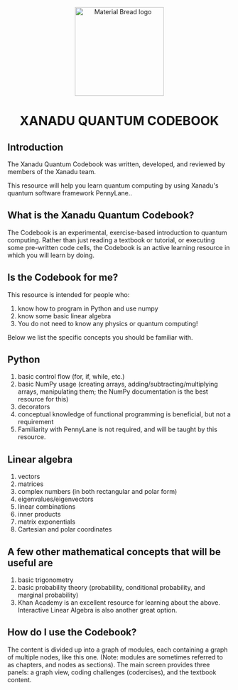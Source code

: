 <p align="center">
    <img width="200" src="https://codebook.xanadu.ai/xanadu_logo.svg" alt="Material Bread logo">
</p>

<h1 align="center">XANADU QUANTUM CODEBOOK </h1>

## Introduction

The Xanadu Quantum Codebook was written, developed, and reviewed by members of the Xanadu team.

This resource will help you learn quantum computing by using Xanadu's quantum software framework PennyLane..


## What is the Xanadu Quantum Codebook?

The Codebook is an experimental, exercise-based introduction to quantum computing. Rather than just reading a textbook or tutorial, or executing some pre-written code cells, the Codebook is an active learning resource in which you will learn by doing.


## Is the Codebook for me?
This resource is intended for people who:

1. know how to program in Python and use numpy
2. know some basic linear algebra
3. You do not need to know any physics or quantum computing!

Below we list the specific concepts you should be familiar with.


## Python
1. basic control flow (for, if, while, etc.)
2. basic NumPy usage (creating arrays, adding/subtracting/multiplying arrays, manipulating them; the NumPy documentation is the best resource for this)
3. decorators
4. conceptual knowledge of functional programming is beneficial, but not a requirement
5. Familiarity with PennyLane is not required, and will be taught by this resource.


## Linear algebra
1. vectors
2. matrices
3. complex numbers (in both rectangular and polar form)
4. eigenvalues/eigenvectors
5. linear combinations
6. inner products
7. matrix exponentials
8. Cartesian and polar coordinates


## A few other mathematical concepts that will be useful are

1. basic trigonometry
2. basic probability theory (probability, conditional probability, and marginal probability)
3. Khan Academy is an excellent resource for learning about the above. Interactive Linear Algebra is also another great option.

## How do I use the Codebook?
The content is divided up into a graph of modules, each containing a graph of multiple nodes, like this one. (Note: modules are sometimes referred to as chapters, and nodes as sections). The main screen provides three panels: a graph view, coding challenges (codercises), and the textbook content.

